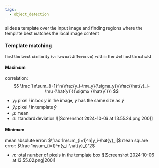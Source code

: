 ```yaml
---
tags:
  - object_detection
---
```

 slides a template over the input image and finding regions where the template best matches the local image content
### Template matching
find the best similarity (or lowest difference) within the defined threshold
#### Maximum
correlation: 
$$
\frac 1 n\sum_{i=1}^n(\frac{y_i-\mu_y}{\sigma_y})(\frac{\hat{y}_i-\mu_{\hat{y}}}{\sigma_{\hat{y}}})
$$
- $y_i$: pixel $i$ in box $y$ in the image, $y$ has the same size as $\hat{y}$ 
- $\hat{y}_i$: pixel $i$ in template $\hat{y}$
- $\mu$: mean
- $\sigma$: standard deviation 
![[Screenshot 2024-10-06 at 13.55.24.png|200]]
#### Minimum
mean absolute error: $\frac 1n\sum_{i=1}^n|y_i-\hat{y}_i|$
mean square error: $\frac 1n\sum_{i=1}^n(y_i-\hat{y}_i)^2$
- $n$: total number of pixels in the template box
![[Screenshot 2024-10-06 at 13.55.02.png|200]]